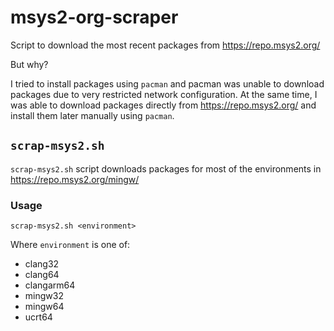 # msys2-org-scraper

Script to download the most recent packages from https://repo.msys2.org/

But why?

I tried to install packages using `pacman`
and pacman was unable to download packages due to very restricted network configuration.
At the same time, I was able to download packages directly from https://repo.msys2.org/ and install them later manually using `pacman`.

## `scrap-msys2.sh`

`scrap-msys2.sh` script downloads packages for most of the environments in https://repo.msys2.org/mingw/


### Usage

```
scrap-msys2.sh <environment>
```

Where `environment` is one of:

- clang32
- clang64
- clangarm64
- mingw32
- mingw64
- ucrt64
